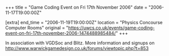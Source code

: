+++
title = "Game Coding Event on Fri 17th November 2006"
date = "2006-11-17T19:00:00Z"

[extra]
end_time = "2006-11-19T19:00:00Z"
location = "Physics Concourse Computer Rooms"
original = "https://uwcs.co.uk/events/game-coding-event-on-fri-17th-november-2006-1474488985484/"
+++

In association with VGDSoc and Blitz. More information and signups on http://www.warwickgamedesign.co.uk/forums/viewtopic.php?t=853

